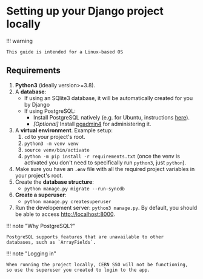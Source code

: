 # Setting up your Django project locally

!!! warning 
	
	This guide is intended for a Linux-based OS

## Requirements

1. **Python3** (ideally version>=3.8).
2. A **database**:
    - If using an SQlite3 database, it will be automatically created for you by Django
	- If using PostgreSQL:
		- Install PostgreSQL natively (e.g. for Ubuntu,
		instructions [here](https://ubuntu.com/server/docs/databases-postgresql)).
		- *[Optional]* Install [pgadmin4](https://www.pgadmin.org/) for administering it.
3. A **virtual environment**. Example setup:
	1. `cd` to your project's root.
	2. `python3 -m venv venv`
	3. `source venv/bin/activate` 
	4. `python -m pip install -r requirements.txt` (once the venv is activated
		you don't need to specifically run `python3`, just `python`).
4. Make sure you have an **`.env`** file with all the required project variables in
your project's root.
5. Create the **database structure**:
    - `python manage.py migrate --run-syncdb`
6. **Create a superuser**:
	- `python manage.py createsuperuser`
7. Run the developement server: `python3 manage.py`. By default, you should
be able to access [http://localhost:8000](http://localhost:8000). 
		
!!! note "Why PostgreSQL?"
	
	PostgreSQL supports features that are unavailable to other
	databases, such as `ArrayFields`.
	
!!! note "Logging in"
	
	When running the project locally, CERN SSO will not be functioning,
	so use the superuser you created to login to the app.
